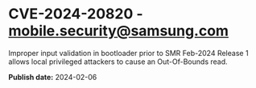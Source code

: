 # CVE-2024-20820 - mobile.security@samsung.com

Improper input validation in bootloader prior to SMR Feb-2024 Release 1 allows local privileged attackers to cause an Out-Of-Bounds read.

**Publish date:** 2024-02-06
